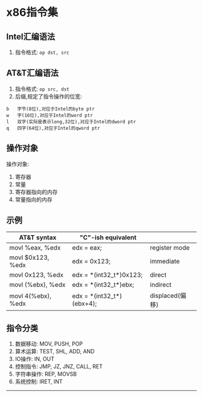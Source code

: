 # x86指令集
## Intel汇编语法
1. 指令格式: `op dst, src`
 
## AT&T汇编语法
1. 指令格式: `op src, dst`
2. 后缀,规定了指令操作的位宽:
```
b   字节(8位),对应于Intel的byte ptr
w   字(16位),对应于Intel的word ptr
l   双字(实际是表示long,32位),对应于Intel的dword ptr
q   四字(64位),对应于Intel的qword ptr
```

## 操作对象
操作对象:
1. 寄存器
2. 常量
3. 寄存器指向的内存
4. 常量指向的内存

## 示例

|AT&T syntax | "C"-ish equivalent | |
| --- | --- | --- |
| movl %eax, %edx | edx = eax; | register mode |
| movl $0x123, %edx | edx = 0x123; | immediate |
| movl 0x123, %edx | edx = \*(int32_t*)0x123; | direct |
| movl (%ebx), %edx | edx = \*(int32_t*)ebx; | indirect |
| movl 4(%ebx), %edx | edx = \*(int32_t*)(ebx+4); | displaced(偏移) |

## 指令分类
1. 数据移动: MOV, PUSH, POP
2. 算术运算: TEST, SHL, ADD, AND
3. IO操作: IN, OUT
4. 控制指令: JMP, JZ, JNZ, CALL, RET
5. 字符串操作: REP, MOVSB
6. 系统控制: IRET, INT












----